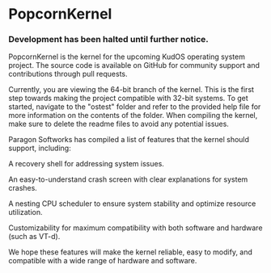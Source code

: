 # PopcornKernel

### Development has been halted until further notice.

PopcornKernel is the kernel for the upcoming KudOS operating system project. The source code is available on GitHub for community support and contributions through pull requests.

Currently, you are viewing the 64-bit branch of the kernel. This is the first step towards making the project compatible with 32-bit systems. To get started, navigate to the "ostest" folder and refer to the provided help file for more information on the contents of the folder. When compiling the kernel, make sure to delete the readme files to avoid any potential issues.

Paragon Softworks has compiled a list of features that the kernel should support, including:

A recovery shell for addressing system issues.


An easy-to-understand crash screen with clear explanations for system crashes.


A nesting CPU scheduler to ensure system stability and optimize resource utilization.


Customizability for maximum compatibility with both software and hardware (such as VT-d).


We hope these features will make the kernel reliable, easy to modify, and compatible with a wide range of hardware and software.

